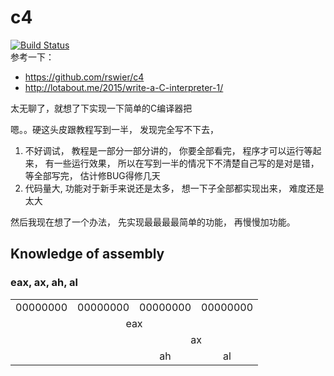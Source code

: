 # c4
[![Build Status](https://travis-ci.org/comwrg/c4.svg?branch=master)](https://travis-ci.org/comwrg/c4)   
参考一下：
* https://github.com/rswier/c4
* http://lotabout.me/2015/write-a-C-interpreter-1/

太无聊了，就想了下实现一下简单的C编译器把

嗯。。硬这头皮跟教程写到一半， 发现完全写不下去， 
1. 不好调试， 教程是一部分一部分讲的， 你要全部看完， 程序才可以运行等起来， 
   有一些运行效果， 所以在写到一半的情况下不清楚自己写的是对是错， 
   等全部写完， 估计修BUG得修几天
2. 代码量大, 功能对于新手来说还是太多， 想一下子全部都实现出来， 难度还是太大

然后我现在想了一个办法， 先实现最最最最简单的功能， 再慢慢加功能。

## Knowledge of assembly

### eax, ax, ah, al
<table>
   <tr>
      <td> 00000000 </td>
      <td> 00000000 </td>
      <td> 00000000 </td>
      <td> 00000000 </td>
   </tr>
   <tr>
      <td colspan="4" align="center"> eax </td>
   </tr>
   <tr>
      <td colspan="2"> </td>
      <td colspan="2" align="center"> ax </td>
   </tr>
   <tr>
      <td colspan="2"> </td>
      <td align="center"> ah </td>
      <td align="center"> al </td>
   </tr>
</table>


